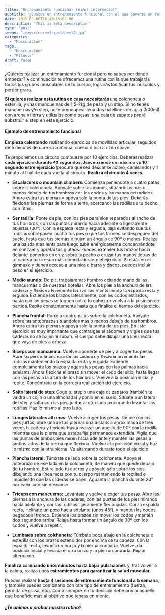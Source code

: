 ```yaml
---
title: "Entrenamiento funcional (nivel intermedio)"
subtitle: "¿Buscas un entrenamiento funcional con el que ponerte en forma y ganar resistencia? Te proponemos una rutina que podrás hacer en casa o en el gimnasio."
date: 2019-09-06T16:48:16+02:00
description: "This is meta description"
type: "post"
image: "images/normal-post/post3.jpg"
categories: 
  - "Musculación"
tags:
  - "Musculación"
  - "Fitness"
draft: false
---
```


¿Quieres realizar un entrenamiento funcional pero no sabes por dónde empezar? A continuación te ofrecemos una rutina con la que trabajarás todos los grupos musculares de tu cuerpo, lograrás tonificar tus músculos y perder grasa.

**Si quieres realizar esta rutina en casa necesitarás** una colchoneta o esterilla, y unas mancuernas de 1,5-2kg de peso y un step. Si no tienes mancuernas y/o step, no te preocupes: llena dos botellines de agua (500ml) con arena o tierra y utilízalos como pesas; una caja de zapatos podrá substituir el step en este ejercicio. 

#### **Ejemplo de entrenamiento funcional**

**Empieza calentando** realizando ejercicios de movilidad articular, seguidos de 5 minutos de carrera continua, comba o bici a ritmo suave.

Te proponemos un circuito compuesto por 10 ejercicios. Deberás realizar **cada ejercicio durante 40 segundos, descansando un máximo de 10 segundo entre ejercicio** (procura que sea descanso activo, caminando) y 1 minuto al final de cada vuelta al circuito. **Realiza el circuito 4 veces**.

- **Escaladores o mountain climbers:** Comienza poniéndote a cuatro patas sobre la colchoneta. Apóyate sobre tus manos, situándolas más o menos debajo de tus hombros con los codos y las manos extendidos. Ahora estira tus piernas y apoya solo la punta de tus pies. Deberás flexionar las piernas de forma alterna, acercando las rodillas a tu pecho, con ritmo.

- **Sentadilla:** Ponte de pie, con los pies paralelos separados al ancho de tus hombros, con las puntas mirando hacia adelante o ligeramente abiertas (30º). Con la espalda recta y erguida, baja evitando que tus rodillas sobrepasen mucho tus pies o que tus talones se despeguen del suelo, hasta que tus piernas dibujen un ángulo de 90º o menos. Realiza una bajada más lenta para luego subir enérgicamente concentrándote en contraer y apretar tus glúteos.  Puedes extender tus brazos hacia delante, ponerlos en cruz sobre tu pecho o cruzar tus manos detrás de tu cabeza para estar más cómoda durante el ejercicio. Si estás en el gimnasio y tienes acceso a una pica o barra y discos, puedes incluir peso en el ejercicio.

- **Medio mundo:** De pie, trabajaremos hombro echando mano de las mancuernas o de nuestras botellas. Abre los pies a la anchura de las caderas y flexiona levemente las rodillas manteniendo la espalda recta y erguida. Extiende los brazos lateralmente, con los codos estirados, hasta que las pesas se toquen sobre tu cabeza y vuelva a la posición de partida. Repite constantemente hasta que finalice el tiempo del ejercicio.

- **Plancha frontal:** Ponte a cuatro patas sobre la colchoneta. Apóyate sobre tus antebrazos situándolos más o menos debajo de tus hombros. Ahora estira tus piernas y apoya solo la punta de tus pies. En este ejercicio es muy importante que contraigas el abdomen y vigiles que tus caderas no se bajen ni suban. El cuerpo debe dibujar una línea recta que vaya de pies a cabeza. 

- **Bíceps con mancuerna:** Vuelve a ponerte de pie y a coger tus pesas. Abre los pies a la anchura de las caderas y flexiona levemente las rodillas manteniendo la espalda recta y erguida. Extiende completamente los brazos y agarra las pesas con las palmas hacia adelante. Ahora flexiona el brazo sin mover el codo del sitio, hasta llegar con las pesas a la altura de los hombros. Vuelve a la posición inicial y repite. Concéntrate en la correcta realización del ejercicio.

- **Salto lateral de step:** Coge tu step o una caja de zapatos (también te valdrá un cojín o una almohada) y ponlo en el suelo. Sitúate a un lateral del step y salta con los pies juntos al otro lado procurando levantar las rodillas. Haz lo mismo al otro lado.

- **Lunges laterales alternos:** Vuelve a coger tus pesas. De pie con los pies juntos, abre una de tus piernas una distancia aproximada de tres veces tu cadera y flexiona hasta realizar un ángulo de 90º con la rodilla mientras que la pierna que estaba fija permanece extendida. Vigila que las puntas de ambos pies miren hacia adelante y mantén las pesas a ambos lados de la pierna que flexiona. Vuelve a la posición inicial y haz lo mismo con la otra pierna. Ve alternando durante todo el ejercicio.

- **Plancha lateral:** Túmbate de lado sobre la colchoneta. Apoya el antebrazo de ese lado en la colchoneta, de manera que quede debajo de tu hombro. Estira todo tu cuerpo y apóyate sólo sobre los pies, dibujando una línea recta con tu cuerpo manteniendo la rectitud e impidiendo que las caderas se bajen. Aguanta la plancha durante 20” por cada lado sin descanso.

- **Tríceps con mancuerna:** Levántate y vuelve a coger tus pesas. Abre las piernas a la anchura de las caderas, con las puntas de los pies mirando hacia adelante y con las rodillas ligeramente flexionadas. Con la espalda recta, inclínate un poco hacia adelante (unos 45º), y mantén los codos pegados al tronco. Extiende los brazos sin mover los codos y mantén dos segundos arriba. Relaja hasta formar un ángulo de 90º con los codos y vuelve a repetir.

- **Lumbares sobre colchoneta:** Túmbate boca abajo en la colchoneta o esterilla con los brazos extendidos por encima de tu cabeza. Con la espalda recta, levanta un brazo y la pierna contraria. Vuelve a la posición inicial y levanta el otro brazo y la pierna contraria. Repite alternando. 

**Finaliza caminando unos minutos hasta bajar pulsaciones** y, tras volver a la calma, realiza unos **estiramientos para garantizar la salud muscular**. 

Puedes realizar **hasta 4 sesiones de entrenamiento funcional a la semana**, y también puedes combinarlo con otro tipo de entrenamiento (fuerza, pérdida de grasa, etc). Como siempre, en tu decisión debe primar aquello que beneficie más al objetivo que tengas en mente. 

##### ¿Te animas a probar nuestra rutina?
<br>

